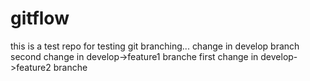 # gitflow
this is a test repo for testing git branching...
change in develop branch
second change in develop->feature1 branche
first change in develop->feature2 branche
